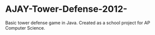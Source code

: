 # AJAY-Tower-Defense-2012-
Basic tower defense game in Java. Created as a school project for AP Computer Science.
